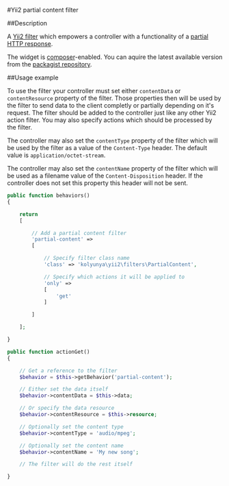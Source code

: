 #Yii2 partial content filter

##Description

A [Yii2 filter](http://www.yiiframework.com/doc-2.0/yii-base-actionfilter.html) which empowers a controller with a functionality of a [partial HTTP response](https://ru.wikipedia.org/wiki/%D0%A1%D0%BF%D0%B8%D1%81%D0%BE%D0%BA_%D0%BA%D0%BE%D0%B4%D0%BE%D0%B2_%D1%81%D0%BE%D1%81%D1%82%D0%BE%D1%8F%D0%BD%D0%B8%D1%8F_HTTP#206).

The widget is [composer](https://getcomposer.org/)-enabled. You can aquire the latest available version from the [packagist repository](https://packagist.org/packages/kolyunya/yii2-partial-content).

##Usage example

To use the filter your controller must set either `contentData` or `contentResource` property of the filter. Those properties then will be used by the filter to send data to the client completly or partially depending on it's request. The filter should be added to the controller just like any other Yii2 action filter. You may also specify actions which should be processed by the filter.

The controller may also set the `contentType` property of the filter which will be used by the filter as a value of the `Content-Type` header. The default value is `application/octet-stream`.

The controller may also set the `contentName` property of the filter which will be used as a filename value of the `Content-Disposition` header. If the controller does not set this property this header will not be sent.

~~~php
public function behaviors()
{

    return
    [

        // Add a partial content filter
        'partial-content' =>
        [

            // Specify filter class name
            'class' => 'kolyunya\yii2\filters\PartialContent',

            // Specify which actions it will be applied to
            'only' =>
            [
                'get'
            ]

        ]

    ];

}

public function actionGet()
{

    // Get a reference to the filter
    $behavior = $this->getBehavior('partial-content');

    // Either set the data itself
    $behavior->contentData = $this->data;

    // Or specify the data resource
    $behavior->contentResource = $this->resource;

    // Optionally set the content type
    $behavior->contentType = 'audio/mpeg';

    // Optionally set the content name
    $behavior->contentName = 'My new song';

    // The filter will do the rest itself

}
~~~
